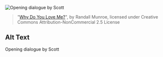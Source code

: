 ![Opening dialogue by Scott](https://imgs.xkcd.com/comics/why_do_you_love_me.jpg)
> "[Why Do You Love Me?](https://xkcd.com/58/)", by Randall Munroe, licensed under Creative Commons Attribution-NonCommercial 2.5 License

## Alt Text
Opening dialogue by Scott
